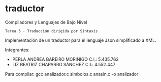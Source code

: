 # traductor

Compiladores y Lenguajes de Bajo Nivel

	Tarea 3 - Traducción dirigida por Sintaxis
  
Implementación de un traductor para el lenguaje Json simplificado a XML.

Integrantes:
 * PERLA ANDREA BAREIRO MORINIGO     C.I.: 5.435.762
 * LIZ BEATRIZ CHAPARRO SÁNCHEZ	     C.I.: 4.552.447
 
 Para compilar: gcc analizador.c simbolos.c anasin.c -o analizador

